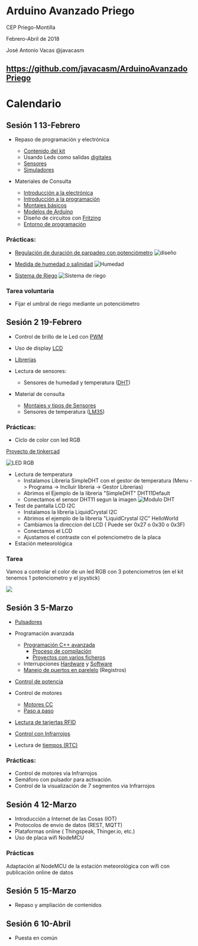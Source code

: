 # Arduino Avanzado Priego

CEP Priego-Montilla

Febrero-Abril de 2018

José Antonio Vacas @javacasm

## https://github.com/javacasm/ArduinoAvanzadoPriego

# Calendario

## Sesión 1 13-Febrero
* Repaso de programación y electrónica
  * [Contenido del kit](https://www.prometec.net/producto/kit-inicio/)
  * Usando Leds como salidas [digitales](./Repaso/programacion.md#sem%C3%A1foro)
  * [Sensores](./Repaso/programacion.md#medidas-con-sensores)
  * [Simuladores](./Repaso/3.5_Simuladores.pdf)

* Materiales de Consulta  
  * [Introducción a la electrónica](./Repaso/0.4_IntroduccionElectr%C3%B3nica.pdf)
  * [Introducción a la programación](./Repaso/1.1.1_IntroduccionProgramacion.pdf)
  * [Montajes básicos](./Repaso/1.1.3_IntroduccionMontajes.pdf)
  * [Modelos de Arduino](./Repaso/ComparacionHardware.pdf)
  * Diseño de circuitos con [Fritzing](./Repaso/Fritzing.pdf)
  * [Entorno de programación](./IDES.md)

### Prácticas:
  * [Regulación de duración de parpadeo con potenciómetro](./codigo/Blink_pot/Blink_pot.ino)
![diseño](https://d10zxokiwapyap.cloudfront.net/circuits/6is9dUxHaNz-ecec58f7-35dc-4516-ae12-a31f52b4e9d0-snapshot-thumb?&s=d796c4086745ef0cdded47ea6e736cd6)

  * [Medida de humedad o salinidad](./codigo/Humedad_Saturacion_salina/Humedad_Saturacion_salina.ino)
  ![Humedad](./images/MedidaHumedadSalinidad_bb.png)
  * [Sistema de Riego](./codigo/Sistema_Riego/Sistema_Riego.ino)
  ![Sistema de riego](./images/SistemaRiego_bb.png)

### Tarea voluntaria

* Fijar el umbral de riego mediante un potenciómetro


## Sesión 2 19-Febrero
* Control de brillo de le Led con  [PWM](./Repaso/programacion.md#salidas-anal%C3%B3gicas)

* Uso de display [LCD](./Repaso/2.1.6_DisplayLCD.pdf)
* [Librerías](./Repaso/1.2.4_ProgramaciónAvanzadaLibrerías.pdf)  
* Lectura de sensores:
  * Sensores de humedad y temperatura ([DHT](./Repaso/DHT.pdf))
* Material de consulta
  * [Montajes y tipos de Sensores](https://github.com/javacasm/ArduinoAvanzadoPriego/blob/master/Repaso/Sensores.pdf)
  * Sensores de temperatura ([LM35](./Repaso/LM35.pdf))


### Prácticas:
  * Ciclo de color con led RGB

  [Proyecto de tinkercad](https://www.tinkercad.com/things/2v5LHQa9nd1)

  ![LED RGB](./images/bucles_Color_LED_RGB.png)
  * Lectura de temperatura
    * Instalamos Libreria SimpleDHT  con el gestor de temperatura (Menu -> Programa -> Inclluir libreria -> Gestor Librerias)
    * Abrimos el  Ejemplo de la libreria "SimpleDHT" DHT11Default
    * Conectamos el sensor DHT11 segun la imagen
      ![Modulo DHT](./images/DHT11_Kit.jpg)
  * Test de pantalla LCD I2C
    * Instalamos la libreria LiquidCrystal I2C
    * Abrimos el ejemplo de la libreria "LiquidCrystal I2C" HelloWorld
    * Cambiamos la direccion del LCD ( Puede ser 0x27 o 0x30 o 0x3F)
    * Conectamos el LCD
    * Ajustamos el contraste con el potenciometro de la placa
  * Estación meteorológica


### Tarea
Vamos a controlar el color de un led RGB con 3 potenciometros (en el kit tenemos 1 potenciometro y el joystick)

![](./images/Control_Potenciometros_RGB.png)


## Sesión 3 5-Marzo
* [Pulsadores](/Repaso/programacion.md#detectar-una-pulsaci%C3%B3n)
* Programación avanzada
    * [Programación C++ avanzada](./Repaso/1.2.3_ProgramacionAvanzadaCavanzado.pdf)
      * [Proceso de compilación](ProcesoCompilación/README.md)
      * [Proyectos con varios ficheros](ProyectoVariosFicheros/README.md)
    * Interrupciones [Hardware](./Repaso/2.1.3_InterrupcionesHardware.pdf) y [Software](./Repaso/1.2.2_ProgramacionAvanzadaInterrupcionesSoftware.pdf)
    * [Manejo de puertos en parelelo](./Repaso/1.2.1_ProgramacionAvanzadaPuertos.pdf) (Registros)

* [Control de potencia](./Repaso/ElectrónicaPotencia.pdf)
* Control de motores
  * [Motores CC](./Repaso/2.1.4_Motores.pdf)
  * [Paso a paso](./Repaso/stepper.md)
* [Lectura de tarjertas RFID](./RFid.md)
* [Control con Infrarrojos](./Repaso/3.7_Infrarrojos.pdf)
* Lectura de [tiempos (RTC)](./Repaso/4.2_RTC.pdf)


### Prácticas:
  * Control de motores via Infrarrojos
  * Semáforo con pulsador para activación.
  * Control de la visualización de 7 segmentos via Infrarrojos

## Sesión 4 12-Marzo
* Introducción a Internet de las Cosas (IOT)
* Protocolos de envio de datos (REST, MQTT)
* Plataformas online ( Thingspeak, Thinger.io, etc.)
* Uso de placa wifi NodeMCU

### Prácticas
Adaptación al NodeMCU de la estación meteorológica con wifi con publicación online de datos

## Sesión 5 15-Marzo
* Repaso y ampliación de contenidos


## Sesión 6 10-Abril
* Puesta en común
